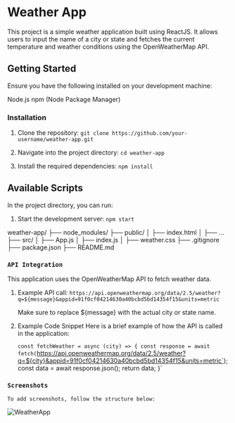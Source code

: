 # Weather App
This project is a simple weather application built using ReactJS. It allows users to input the name of a city or state and fetches the current temperature and weather conditions using the OpenWeatherMap API.

## Getting Started
  Ensure you have the following installed on your development machine:

  Node.js
  npm (Node Package Manager)

### Installation

1. Clone the repository:
        `git clone https://github.com/your-username/weather-app.git`
    
2. Navigate into the project directory:
        `cd weather-app`

3. Install the required dependencies:
        `npm install`

## Available Scripts

In the project directory, you can run:
1. Start the development server:
        `npm start`
 

weather-app/
  ├── node_modules/
  ├── public/
  │ ├── index.html
  │ ├── ...
  ├── src/
  │ ├── App.js
  │ ├── index.js
  │ ├── weather.css
  ├── .gitignore
  ├── package.json
  ├── README.md



### `API Integration`

This application uses the OpenWeatherMap API to fetch weather data.

1. Example API call:
    `https://api.openweathermap.org/data/2.5/weather?q=${message}&appid=91f0cf04214630a40bcbd5bd14354f15&units=metric`
    
    Make sure to replace ${message} with the actual city or state name.


2. Example Code Snippet
    Here is a brief example of how the API is called in the application:

    `const fetchWeather = async (city) => {
    const response = await fetch(`https://api.openweathermap.org/data/2.5/weather?q=${city}&appid=91f0cf04214630a40bcbd5bd14354f15&units=metric`);
    const data = await response.json();
    return data;
    }`    



### `Screenshots`
    To add screenshots, follow the structure below:

![WeatherApp](https://github.com/Gautam9958/WeatherApp/assets/77527062/83bcd98b-726a-4648-a57a-5b405806b38a)


